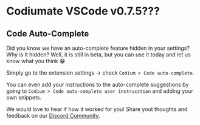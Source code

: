 # Codiumate VSCode v0.7.5???

## Code Auto-Complete

Did you know we have an auto-complete feature hidden in your settings? Why is it hidden? Well, it is still in beta, but you can use it today and let us know what you think 😁

Simply go to the extension settings -> check `Codium > Code auto-complete`.

You can even add your instructions to the auto-complete suggestions by going to `Codium > Code auto-complete user instrucstion` and adding your own snippets.

We would love to hear if how it worked for you! Share yout thoughts and feedback on our [Discord Community](https://discord.gg/codiumai-1057273017547378788).

